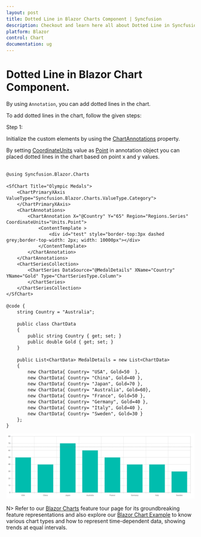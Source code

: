 ```yaml
---
layout: post
title: Dotted Line in Blazor Charts Component | Syncfusion
description: Checkout and learn here all about Dotted Line in Syncfusion Blazor Charts component and more.
platform: Blazor
control: Chart
documentation: ug
---
```

<!-- markdownlint-disable MD036 -->

# Dotted Line in Blazor Chart Component.

By using ``Annotation``, you can add dotted lines in the chart.

To add dotted lines in the chart, follow the given steps:

Step 1:

Initialize the custom elements by using the [ChartAnnotations](https://help.syncfusion.com/cr/blazor/Syncfusion.Blazor.Charts.ChartAnnotations.html#Syncfusion_Blazor_Charts_ChartAnnotations__ctor) property.

By setting [CoordinateUnits](https://help.syncfusion.com/cr/blazor/Syncfusion.Blazor.Charts.ChartAnnotation.html#Syncfusion_Blazor_Charts_ChartAnnotation_CoordinateUnits) value as [Point](https://help.syncfusion.com/cr/blazor/Syncfusion.Blazor.Charts.Units.html#Syncfusion_Blazor_Charts_Units_Point) in annotation object you can placed dotted lines in the chart based on point x and y values.

```cshtml

@using Syncfusion.Blazor.Charts

<SfChart Title="Olympic Medals">
    <ChartPrimaryXAxis ValueType="Syncfusion.Blazor.Charts.ValueType.Category">
    </ChartPrimaryXAxis>
    <ChartAnnotations>
        <ChartAnnotation X="@Country" Y="65" Region="Regions.Series" CoordinateUnits="Units.Point">
            <ContentTemplate >
                <div id="test" style="border-top:3px dashed grey;border-top-width: 2px; width: 10000px"></div>
            </ContentTemplate>            
        </ChartAnnotation>       
    </ChartAnnotations>
    <ChartSeriesCollection>
        <ChartSeries DataSource="@MedalDetails" XName="Country" YName="Gold" Type="ChartSeriesType.Column">
        </ChartSeries>
    </ChartSeriesCollection>
</SfChart>

@code {
    string Country = "Australia";

    public class ChartData
    {
        public string Country { get; set; }
        public double Gold { get; set; }
    }

    public List<ChartData> MedalDetails = new List<ChartData>
    {
        new ChartData{ Country= "USA", Gold=50  },
        new ChartData{ Country= "China", Gold=40 },
        new ChartData{ Country= "Japan", Gold=70 },
        new ChartData{ Country= "Australia", Gold=60},
        new ChartData{ Country= "France", Gold=50 },
        new ChartData{ Country= "Germany", Gold=40 },
        new ChartData{ Country= "Italy", Gold=40 },
        new ChartData{ Country= "Sweden", Gold=30 }
    };
}
```
![Blazor Chart With Dottedline](../images/how-to/blazor-chart-with-dottedline.png)

N> Refer to our [Blazor Charts](https://www.syncfusion.com/blazor-components/blazor-charts) feature tour page for its groundbreaking feature representations and also explore our [Blazor Chart Example](https://blazor.syncfusion.com/demos/chart/line?theme=bootstrap4) to know various chart types and how to represent time-dependent data, showing trends at equal intervals.
